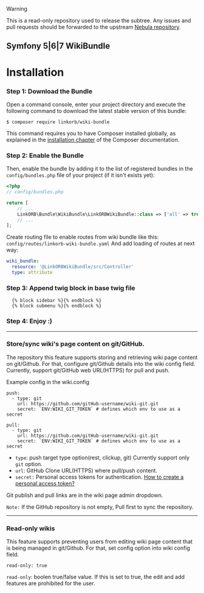 > [!WARNING]
> This is a read-only repository used to release the subtree. Any issues and pull requests should be forwarded to the
> upstream [Nebula repository](https://github.com/linkorb/nebula).

## Symfony 5|6|7 WikiBundle

Installation
============

### Step 1: Download the Bundle

Open a command console, enter your project directory and execute the
following command to download the latest stable version of this bundle:

```console
$ composer require linkorb/wiki-bundle
```

This command requires you to have Composer installed globally, as explained
in the [installation chapter](https://getcomposer.org/doc/00-intro.md)
of the Composer documentation.

### Step 2: Enable the Bundle

Then, enable the bundle by adding it to the list of registered bundles
in the `config/bundles.php` file of your project (if it isn't exists yet):

```php
<?php
// config/bundles.php

return [
    // ...
    LinkORB\Bundle\WikiBundle\LinkORBWikiBundle::class => ['all' => true],
    // ...
];
```

Create routing file to enable routes from wiki bundle like this:
`config/routes/linkorb-wiki-bundle.yaml`
And add loading of routes at next way:
```yaml
wiki_bundle:
  resource: '@LinkORBWikiBundle/src/Controller'
  type: attribute
```

### Step 3: Append twig block in base twig file
```twig
  {% block sidebar %}{% endblock %}
  {% block submenu %}{% endblock %}
```

### Step 4: Enjoy :)

---
### Store/sync wiki's page content on git/GitHub.

The repository this feature supports storing and retrieving wiki page content on git/Github.  For that, configure git/Github details into the wiki config field.  Currently, support git/GitHub web URL(HTTPS) for pull and push.


Example config in the wiki.config

```
push:
  - type: git
    url: https://github.com/gitHub-username/wiki-git.git
    secret: `ENV:WIKI_GIT_TOKEN` # defines which env to use as a secret

pull:
  - type: git
    url: https://github.com/gitHub-username/wiki-git.git
    secret: `ENV:WIKI_GIT_TOKEN` # defines which env to use as a secret
```

- `type`: push target type option(rest, clickup, git) Currently support only `git` option.
- `url`: GitHub Clone URL(HTTPS) where pull/push content.
- `secret:` Personal access tokens for authentication. [How to create a personal access token?](https://docs.github.com/en/authentication/keeping-your-account-and-data-secure/managing-your-personal-access-tokens#creating-a-personal-access-token-classic)


Git publish and pull links are in the wiki page admin dropdown.

`Note:` If the GitHub repository is not empty, Pull first to sync the repository.

---

### Read-only wikis

This feature supports preventing users from editing wiki page content that is being managed in git/Github.
For that, set config option into wiki config field.
```
read-only: true
```
`read-only`: boolen true/false value. If this is set to true, the edit and add features are prohibited for the user.
